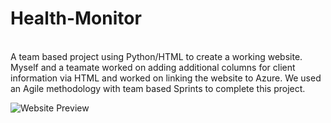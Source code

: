 # Health-Monitor
<br />A team based project using Python/HTML to create a working website.<br />
Myself and a teamate worked on adding additional columns for client information via HTML and worked on linking the website to Azure.
We used an Agile methodology with team based Sprints to complete this project.

![Website Preview](https://user-images.githubusercontent.com/49846698/178424832-2270942c-30d2-4f9c-b2c4-daf41832a605.png)
